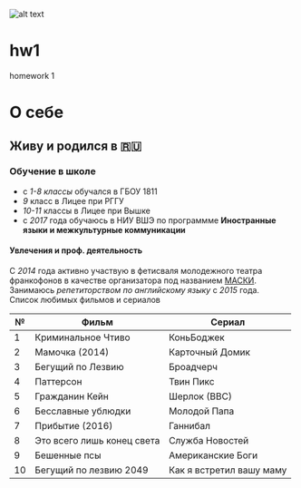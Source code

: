 ![alt text](http://hsestore.ru/images/logohse.jpg "Logo Title Text1")

# hw1
homework 1

# **О себе**
## Живу и родился в :ru:
### Обучение в школе
- с *1-8 классы* обучался в ГБОУ 1811
- *9* класс в Лицее при РГГУ
- *10-11* классы в Лицее при Вышке
- с *2017* года обучаюсь в НИУ ВШЭ по программме **Иностранные языки и межкультурные коммуникации**
#### Увлечения и проф. деятельность
   С *2014* года активно участвую в фетисваля молодежного театра франкофонов в качестве организатора под названием [МАСКИ](http://fran.su/index.php?option=com_content&view=article&id=154&Itemid=89).  
   Занимаюсь *репетиторством по английскому языку* с *2015* года.  
   Список любимых фильмов и сериалов  

№ | Фильм | Сериал
--- | --- | ---
1 | Криминальное Чтиво | КоньБоджек
2 | Мамочка (2014) | Карточный Домик
3 | Бегущий по Лезвию | Броадчерч
4 | Паттерсон | Твин Пикс
5 | Гражданин Кейн | Шерлок (ВВС)
6 | Бесславные ублюдки | Молодой Папа
7 | Прибытие (2016) | Ганнибал
8 | Это всего лишь конец света | Служба Новостей
9 | Бешенные псы | Американские Боги
10 | Бегущий по лезвию 2049 | Как я встретил вашу маму
